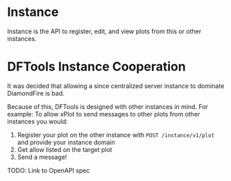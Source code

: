 # Instance
Instance is the API to register, edit, and view plots from this or other instances.

# DFTools Instance Cooperation
It was decided that allowing a since centralized server instance to dominate DiamondFire is bad.

Because of this, DFTools is designed with other instances in mind.
For example: To allow xPlot to send messages to other plots from other instances you would:
1. Register your plot on the other instance with `POST /instance/v1/plot` and provide your instance domain
2. Get allow listed on the target plot
3. Send a message!

TODO: Link to OpenAPI spec

